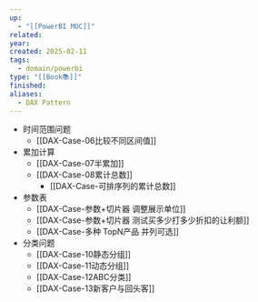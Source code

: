 ```yaml
---
up:
  - "[[PowerBI MOC]]"
related: 
year: 
created: 2025-02-11
tags:
  - domain/powerbi
type: "[[Book📚]]"
finished: 
aliases:
  - DAX Pattern
---
```


- 时间范围问题
	- [[DAX-Case-06比较不同区间值]]
- 累加计算
	- [[DAX-Case-07半累加]]
	- [[DAX-Case-08累计总数]]
		- [[DAX-Case-可排序列的累计总数]]
- 参数表
	- [[DAX-Case-参数+切片器 调整展示单位]]
	- [[DAX-Case-参数+切片器 测试买多少打多少折扣的让利额]]
	- [[DAX-Case-多种 TopN产品 并列可选]]
- 分类问题
	- [[DAX-Case-10静态分组]]
	- [[DAX-Case-11动态分组]]
	- [[DAX-Case-12ABC分类]]
	- [[DAX-Case-13新客户与回头客]]

